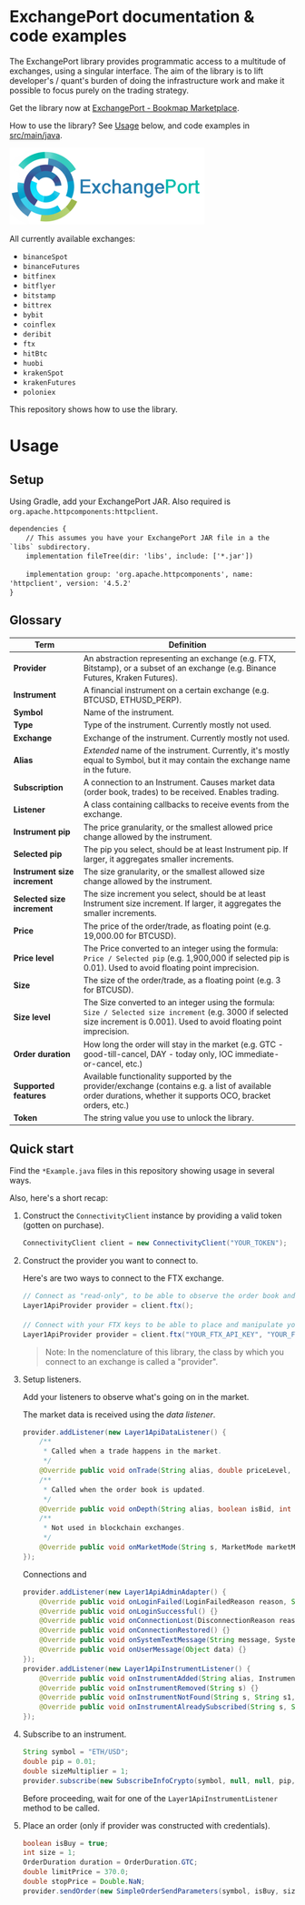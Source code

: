 # ExchangePort documentation & code examples

The ExchangePort library provides programmatic access to a multitude of exchanges, using a singular interface. The aim 
of the library is to lift developer's / quant's burden of doing the infrastructure work and make it possible to 
focus purely on the trading strategy.

Get the library now at [ExchangePort - Bookmap Marketplace](https://marketplace.bookmap.com/product/exchangeport/).

How to use the library? See [Usage](#Usage) below, and code examples in [src/main/java](src/main/java).

![ExchangePort logo](logo.png "ExchangePort Logo")

All currently available exchanges:
- `binanceSpot`
- `binanceFutures`
- `bitfinex`
- `bitflyer`
- `bitstamp`
- `bittrex`
- `bybit`
- `coinflex`
- `deribit`
- `ftx`
- `hitBtc`
- `huobi`
- `krakenSpot`
- `krakenFutures`
- `poloniex`

This repository shows how to use the library.

# Usage

## Setup

Using Gradle, add your ExchangePort JAR. Also required is `org.apache.httpcomponents:httpclient`.

```
dependencies {
    // This assumes you have your ExchangePort JAR file in a the `libs` subdirectory.
    implementation fileTree(dir: 'libs', include: ['*.jar'])

    implementation group: 'org.apache.httpcomponents', name: 'httpclient', version: '4.5.2'
}
```


## Glossary

| Term | Definition |
|---|---|
| **Provider** | An abstraction representing an exchange (e.g. FTX, Bitstamp), or a subset of an exchange (e.g. Binance Futures, Kraken Futures). |
| **Instrument** | A financial instrument on a certain exchange (e.g. BTCUSD, ETHUSD_PERP). |
| **Symbol** | Name of the instrument. |
| **Type** | Type of the instrument. Currently mostly not used. |
| **Exchange** | Exchange of the instrument. Currently mostly not used. |
| **Alias** | *Extended* name of the instrument. Currently, it's mostly equal to Symbol, but it may contain the exchange name in the future. |
| **Subscription** | A connection to an Instrument. Causes market data (order book, trades) to be received. Enables trading. |
| **Listener** | A class containing callbacks to receive events from the exchange. |
| **Instrument pip** | The price granularity, or the smallest allowed price change allowed by the instrument. |
| **Selected pip** | The pip you select, should be at least Instrument pip. If larger, it aggregates smaller increments. |
| **Instrument size increment** | The size granularity, or the smallest allowed size change allowed by the instrument. |
| **Selected size increment** | The size increment you select, should be at least Instrument size increment. If larger, it aggregates the smaller increments. |
| **Price** | The price of the order/trade, as  floating point (e.g. 19,000.00 for BTCUSD). |
| **Price level** | The Price converted to an integer using the formula: `Price / Selected pip` (e.g. 1,900,000 if selected pip is 0.01). Used to avoid floating point imprecision. |
| **Size** | The size of the order/trade, as a floating point (e.g. 3 for BTCUSD). |
| **Size level** | The Size converted to an integer using the formula: `Size / Selected size increment` (e.g. 3000 if selected size increment is 0.001). Used to avoid floating point imprecision. |
| **Order duration** | How long the order will stay in the market (e.g. GTC - good-till-cancel, DAY  - today only, IOC immediate-or-cancel, etc.) |
| **Supported features** | Available functionality supported by the provider/exchange (contains e.g. a list of available order durations, whether it supports OCO, bracket orders, etc.) |
| **Token** | The string value you use to unlock the library. |


## Quick start

Find the `*Example.java` files in this repository showing usage in several ways.

Also, here's a short recap:

1. Construct the `ConnectivityClient` instance by providing a valid token (gotten on purchase).

    ```java
    ConnectivityClient client = new ConnectivityClient("YOUR_TOKEN");
    ```

2. Construct the provider you want to connect to.

   Here's are two ways to connect to the FTX exchange.

    ```java
    // Connect as "read-only", to be able to observe the order book and market trades, but not to place orders.
    Layer1ApiProvider provider = client.ftx();
   
    // Connect with your FTX keys to be able to place and manipulate your orders, observe positions etc.
    Layer1ApiProvider provider = client.ftx("YOUR_FTX_API_KEY", "YOUR_FTX_API_SECRET");
    ```

   > Note: In the nomenclature of this library, the class by which you connect to an exchange is called a "provider".

3. Setup listeners.

    Add your listeners to observe what's going on in the market.

    The market data is received using the *data listener*.

    ```java
    provider.addListener(new Layer1ApiDataListener() {
        /**
         * Called when a trade happens in the market.
         */
        @Override public void onTrade(String alias, double priceLevel, int sizeLevel, TradeInfo tradeInfo) {}
        /**
         * Called when the order book is updated.
         */
        @Override public void onDepth(String alias, boolean isBid, int priceLevel, int sizeLevel) {}
        /**
         * Not used in blockchain exchanges.
         */
        @Override public void onMarketMode(String s, MarketMode marketMode) {} 
    });
    ```
   
    Connections and 

    ```java
    provider.addListener(new Layer1ApiAdminAdapter() {
        @Override public void onLoginFailed(LoginFailedReason reason, String message) {}
        @Override public void onLoginSuccessful() {}
        @Override public void onConnectionLost(DisconnectionReason reason, String message) {}
        @Override public void onConnectionRestored() {}
        @Override public void onSystemTextMessage(String message, SystemTextMessageType messageType) {}
        @Override public void onUserMessage(Object data) {}
    });
    provider.addListener(new Layer1ApiInstrumentListener() {
        @Override public void onInstrumentAdded(String alias, InstrumentInfo instrumentInfo) {}
        @Override public void onInstrumentRemoved(String s) {}
        @Override public void onInstrumentNotFound(String s, String s1, String s2) {}
        @Override public void onInstrumentAlreadySubscribed(String s, String s1, String s2) {}
    });
    ```

4. Subscribe to an instrument.

    ```java
    String symbol = "ETH/USD";
    double pip = 0.01;
    double sizeMultiplier = 1;
    provider.subscribe(new SubscribeInfoCrypto(symbol, null, null, pip, sizeMultiplier));
    ```

   Before proceeding, wait for one of the `Layer1ApiInstrumentListener` method to be called.

5. Place an order (only if provider was constructed with credentials).

    ```java
    boolean isBuy = true;
    int size = 1;
    OrderDuration duration = OrderDuration.GTC;
    double limitPrice = 370.0;
    double stopPrice = Double.NaN;
    provider.sendOrder(new SimpleOrderSendParameters(symbol, isBuy, size, duration, limitPrice, stopPrice));
    ```

